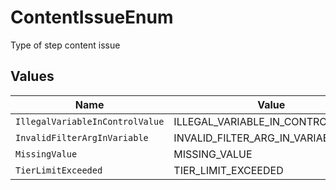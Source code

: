 # ContentIssueEnum

Type of step content issue


## Values

| Name                              | Value                             |
| --------------------------------- | --------------------------------- |
| `IllegalVariableInControlValue`   | ILLEGAL_VARIABLE_IN_CONTROL_VALUE |
| `InvalidFilterArgInVariable`      | INVALID_FILTER_ARG_IN_VARIABLE    |
| `MissingValue`                    | MISSING_VALUE                     |
| `TierLimitExceeded`               | TIER_LIMIT_EXCEEDED               |